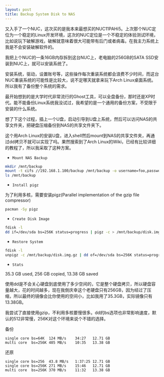 ```yaml
---
layout: post
title: Backup System Disk to NAS
---
```


又入手了一个NUC，这次买的是我本来最想买的NUC11PAHi5。上次那个NUC定位为一个稳定的Linux开发环境，这次的NUC定位是一个不稳定的体验测试环境，比如说玩下破解游戏，破解就意味着很大可能带有后门或者病毒。在我主力系统上我是不会安装破解软件的。

我把上个NUC的一条16GB内存拆到这台NUC上，老电脑的256GB的SATA SSD安装到NUC上，就可以安装系统了。

安装系统，驱动，设置账号等，这些操作每次重装系统都会浪费不少时间，而这台NUC重装系统的可能性是比较大，说不定哪天就拿来玩下Arch Linux桌面系统。所以我有了备份整个系统的需求。

最开始想到的是大学时代非常流行的Ghost工具，可以全盘备份，那时还是XP时代。能不能备份Linux系统我没试过，我希望的是一个通用的备份方案，不受限于安装的什么系统。

想了下这个过程，插上一个U盘，启动引导到U盘上系统，然后可以访问NAS的共享文件夹，把硬盘压缩备份到NAS的共享文件夹下。

这个用Arch Linux的安装U盘，进入shell然后mount到NAS的共享文件夹，再通过dd拷贝不就可以实现了吗。果然搜索到了Arch Linux的Wiki，已经有比较详细的教程了，所以我采取了这种方案。

* `Mount NAS Backup`

```sh
mkdir /mnt/backup
mount -t cifs //192.168.1.100/backup /mnt/backup -o username=foo,password=bar
ls /mnt/backup
```

* `Install pigz`

为了利用多核，需要安装pigz(Parallel implementation of the gzip file compressor)

```sh
pacman -Sy pigz
```

* `Create Disk Image`

```sh
fdisk -l
dd if=/dev/sda bs=256K status=progress | pigz -c > /mnt/backup/disk.img.gz
```

* `Restore System`

```sh
fdisk -l
unpigz -c /mnt/backup/disk.img.gz | dd of=/dev/sda bs=256K status=progress
```

* `Stats`

35.3 GB used, 256 GB copied, 13.38 GB saved

使用dd是不会关心硬盘到底使用了多少空间的，它是整个硬盘拷贝，所以硬盘容量越大，花的时间越多，现在我倒庆幸这个老硬盘只有256GB，因为经过了压缩，所以最终的镜像会比你使用的空间小，比如我用了35.3GB，实际镜像只有13.38GB。

我尝试了直接使用gzip，不利用多核要慢很多。dd的bs选项也非常影响速度，默认的512非常慢，256K对这个环境来说个不错的选择。

备份

```
single core bs=64K  124 MB/s    34:27   12.71 GB
multi core  bs=256K 405 MB/s    10:35   13.38 GB
```

还原

```
single core bs=256  43.8 MB/s   1:37:25 12.71 GB
single core bs=256K 271 MB/s    15:46   12.71 GB
multi core  bs=256K 370 MB/s    11:32   13.38 GB
```
